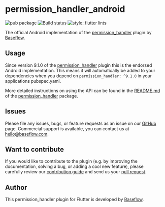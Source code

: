 # permission_handler_android

[![pub package](https://img.shields.io/pub/v/permission_handler_android.svg)](https://pub.dartlang.org/packages/permission_handler_android) ![Build status](https://github.com/Baseflow/flutter-permission-handler/workflows/permission_handler_android/badge.svg?branch=master) [![style: flutter lints](https://img.shields.io/badge/style-flutter_lints-40c4ff.svg)](https://pub.dev/packages/flutter_lints)

The official Android implementation of the [permission_handler](https://pub.dev/packages/permission_handler) plugin by [Baseflow](https://baseflow.com).

## Usage

Since version 9.1.0 of the [permission_handler](https://pub.dev/packages/permission_handler) plugin this is the endorsed Android implementation. This means it will automatically be added to your dependencies when you depend on `permission_handler: ^9.1.0` in your applications pubspec.yaml.

More detailed instructions on using the API can be found in the [README.md](../permission_handler/README.md) of the [permission_handler](https://pub.dev/packages/permission_handler) package.

## Issues

Please file any issues, bugs, or feature requests as an issue on our [GitHub](https://github.com/Baseflow/flutter-permission-handler/issues) page. Commercial support is available, you can contact us at <hello@baseflow.com>.

## Want to contribute

If you would like to contribute to the plugin (e.g. by improving the documentation, solving a bug, or adding a cool new feature), please carefully review our [contribution guide](../CONTRIBUTING.md) and send us your [pull request](https://github.com/Baseflow/flutter-permission-handler/pulls).

## Author

This permission_handler plugin for Flutter is developed by [Baseflow](https://baseflow.com).
